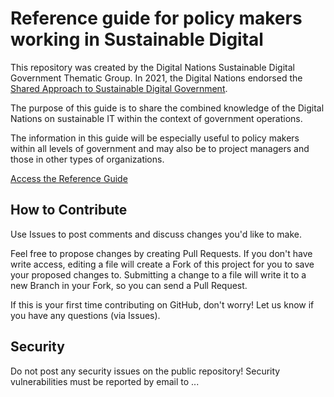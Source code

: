 # Reference guide for policy makers working in Sustainable Digital
This repository was created by the Digital Nations Sustainable Digital Government Thematic Group. In 2021, the Digital Nations endorsed the [Shared Approach to Sustainable Digital Government](https://www.canada.ca/en/government/system/digital-government/digital-nations/digital-nations-shared-approach-sustainable-digital-government.html).

The purpose of this guide is to share the combined knowledge of the Digital Nations on sustainable IT within the context of government operations.

The information in this guide will be especially useful to policy makers within all levels of government and may also be to project managers and those in other types of organizations.

[Access the Reference Guide](../en/index.md)

## How to Contribute
Use Issues to post comments and discuss changes you'd like to make.

Feel free to propose changes by creating Pull Requests. If you don't have write access, editing a file will create a Fork of this project for you to save your proposed changes to. Submitting a change to a file will write it to a new Branch in your Fork, so you can send a Pull Request.

If this is your first time contributing on GitHub, don't worry! Let us know if you have any questions (via Issues).

## Security
Do not post any security issues on the public repository! Security vulnerabilities must be reported by email to ...
